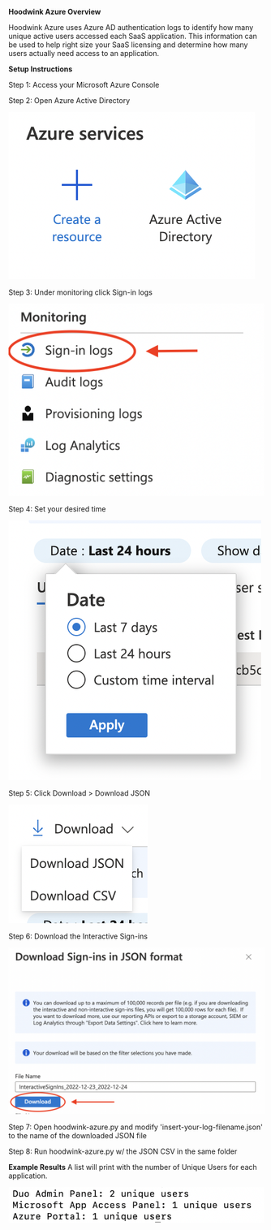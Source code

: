 **Hoodwink Azure Overview**

Hoodwink Azure uses Azure AD authentication logs to identify how many unique active users accessed each SaaS application. This information can be used to help right size your SaaS licensing and determine how many users actually need access to an application. 

**Setup Instructions**

Step 1: Access your Microsoft Azure Console

Step 2: Open Azure Active Directory

![Azure AD](https://github.com/patrickmgarrity/hoodwink/blob/main/Azure/readme-images/azure-ad.png)

Step 3: Under monitoring click Sign-in logs

![Azure AD Sign-in Logs](https://github.com/patrickmgarrity/hoodwink/blob/main/Azure/readme-images/azure-ad-sign-in-logs.png)

Step 4: Set your desired time

![Azure AD Date](https://github.com/patrickmgarrity/hoodwink/blob/main/Azure/readme-images/azure-ad-sign-in-logs-date.png)

Step 5: Click Download > Download JSON

![Download JSON](https://github.com/patrickmgarrity/hoodwink/blob/main/Azure/readme-images/azure-ad-download-json.png)

Step 6: Download the Interactive Sign-ins

![Download JSON](https://github.com/patrickmgarrity/hoodwink/blob/main/Azure/readme-images/azure-ad-interactive-signins.png)

Step 7: Open hoodwink-azure.py and modify 'insert-your-log-filename.json' to the name of the downloaded JSON file 

Step 8: Run hoodwink-azure.py w/ the JSON CSV in the same folder

**Example Results**
A list will print with the number of Unique Users for each application.

![Azure AD Example Output](https://github.com/patrickmgarrity/hoodwink/blob/main/Azure/readme-images/example-azure-ad-output.png)
